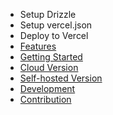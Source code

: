 - Setup Drizzle
- Setup vercel.json
- Deploy to Vercel
- [Features](#features)
- [Getting Started](#getting-started)
- [Cloud Version](#cloud-version)
- [Self-hosted Version](#self-hosted-version)
- [Development](#development)
- [Contribution](#contribution)
